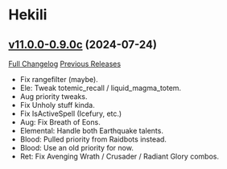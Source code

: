 # Hekili

## [v11.0.0-0.9.0c](https://github.com/Hekili/hekili/tree/v11.0.0-0.9.0c) (2024-07-24)
[Full Changelog](https://github.com/Hekili/hekili/compare/v11.0.0-0.9.0b...v11.0.0-0.9.0c) [Previous Releases](https://github.com/Hekili/hekili/releases)

- Fix rangefilter (maybe).  
- Ele: Tweak totemic\_recall / liquid\_magma\_totem.  
- Aug priority tweaks.  
- Fix Unholy stuff kinda.  
- Fix IsActiveSpell (Icefury, etc.)  
- Aug: Fix Breath of Eons.  
- Elemental: Handle both Earthquake talents.  
- Blood: Pulled priority from Raidbots instead.  
- Blood: Use an old priority for now.  
- Ret: Fix Avenging Wrath / Crusader / Radiant Glory combos.  
